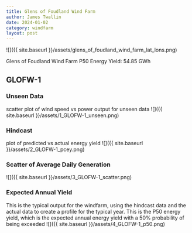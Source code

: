 ```yaml
---
title: Glens of Foudland Wind Farm
author: James Twallin
date: 2024-01-02
category: windfarm
layout: post
---
```

![]({{ site.baseurl }}/assets/glens_of_foudland_wind_farm_lat_lons.png)

Glens of Foudland Wind Farm P50 Energy Yield: 54.85 GWh

GLOFW-1
-------------
### Unseen Data 
scatter plot of wind speed vs power output for unseen data
![]({{ site.baseurl }}/assets/1_GLOFW-1_unseen.png)
### Hindcast 
plot of predicted vs actual energy yield
![]({{ site.baseurl }}/assets/2_GLOFW-1_pcey.png)
### Scatter of Average Daily Generation 

![]({{ site.baseurl }}/assets/3_GLOFW-1_scatter.png)
### Expected Annual Yield 
This is the typical output for the windfarm, using the hindcast data and the actual data to create a profile for the typical year. This is the P50 energy yield, which is the expected annual energy yield with a 50% probability of being exceeded
![]({{ site.baseurl }}/assets/4_GLOFW-1_p50.png)

